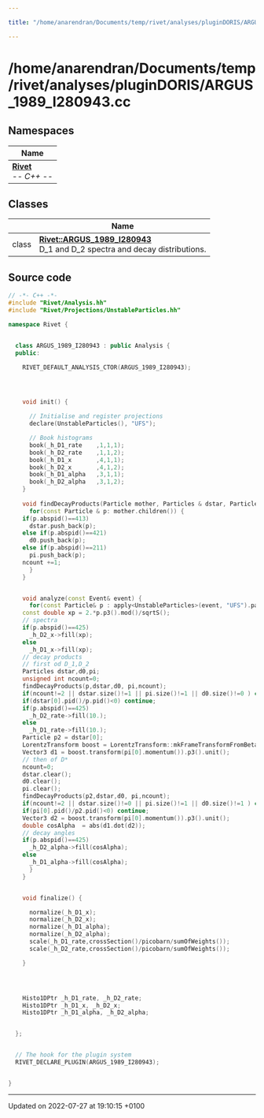 ```yaml
---

title: "/home/anarendran/Documents/temp/rivet/analyses/pluginDORIS/ARGUS_1989_I280943.cc"

---
```


# /home/anarendran/Documents/temp/rivet/analyses/pluginDORIS/ARGUS_1989_I280943.cc



## Namespaces

| Name           |
| -------------- |
| **[Rivet](http://example.org/namespaces/namespacerivet/)** <br>-*- C++ -*-  |

## Classes

|                | Name           |
| -------------- | -------------- |
| class | **[Rivet::ARGUS_1989_I280943](http://example.org/classes/classrivet_1_1argus__1989__i280943/)** <br>D_1 and D_2 spectra and decay distributions.  |




## Source code

```cpp
// -*- C++ -*-
#include "Rivet/Analysis.hh"
#include "Rivet/Projections/UnstableParticles.hh"

namespace Rivet {


  class ARGUS_1989_I280943 : public Analysis {
  public:

    RIVET_DEFAULT_ANALYSIS_CTOR(ARGUS_1989_I280943);




    void init() {

      // Initialise and register projections
      declare(UnstableParticles(), "UFS");

      // Book histograms
      book(_h_D1_rate    ,1,1,1);
      book(_h_D2_rate    ,1,1,2);
      book(_h_D1_x       ,4,1,1);
      book(_h_D2_x       ,4,1,2);
      book(_h_D1_alpha   ,3,1,1);
      book(_h_D2_alpha   ,3,1,2);
    }
    
    void findDecayProducts(Particle mother, Particles & dstar, Particles & d0, Particles & pi,unsigned int & ncount) {
      for(const Particle & p: mother.children()) {
    if(p.abspid()==413)
      dstar.push_back(p);
    else if(p.abspid()==421)
      d0.push_back(p);
    else if(p.abspid()==211)
      pi.push_back(p);
    ncount +=1;
      }
    }


    void analyze(const Event& event) {
      for(const Particle& p : apply<UnstableParticles>(event, "UFS").particles(Cuts::abspid==425 || Cuts::abspid==10423)) {
    const double xp = 2.*p.p3().mod()/sqrtS();
    // spectra
    if(p.abspid()==425)
      _h_D2_x->fill(xp);
    else
      _h_D1_x->fill(xp);
    // decay products
    // first od D_1,D_2
    Particles dstar,d0,pi;
    unsigned int ncount=0;
    findDecayProducts(p,dstar,d0, pi,ncount);
    if(ncount!=2 || dstar.size()!=1 || pi.size()!=1 || d0.size()!=0 ) continue;
    if(dstar[0].pid()/p.pid()<0) continue;
    if(p.abspid()==425)
      _h_D2_rate->fill(10.);
    else
      _h_D1_rate->fill(10.);
    Particle p2 = dstar[0];
    LorentzTransform boost = LorentzTransform::mkFrameTransformFromBeta(p2.momentum().betaVec());
    Vector3 d1 = boost.transform(pi[0].momentum()).p3().unit();
    // then of D*
    ncount=0;
    dstar.clear();
    d0.clear();
    pi.clear();
    findDecayProducts(p2,dstar,d0, pi,ncount);
    if(ncount!=2 || dstar.size()!=0 || pi.size()!=1 || d0.size()!=1 ) continue;
    if(pi[0].pid()/p2.pid()<0) continue;
    Vector3 d2 = boost.transform(pi[0].momentum()).p3().unit();
    double cosAlpha  = abs(d1.dot(d2));
    // decay angles
    if(p.abspid()==425)
      _h_D2_alpha->fill(cosAlpha);
    else
      _h_D1_alpha->fill(cosAlpha);
      }
    }


    void finalize() {

      normalize(_h_D1_x);
      normalize(_h_D2_x);
      normalize(_h_D1_alpha);
      normalize(_h_D2_alpha);
      scale(_h_D1_rate,crossSection()/picobarn/sumOfWeights());
      scale(_h_D2_rate,crossSection()/picobarn/sumOfWeights());

    }




    Histo1DPtr _h_D1_rate, _h_D2_rate;
    Histo1DPtr _h_D1_x, _h_D2_x;
    Histo1DPtr _h_D1_alpha, _h_D2_alpha;


  };


  // The hook for the plugin system
  RIVET_DECLARE_PLUGIN(ARGUS_1989_I280943);


}
```


-------------------------------

Updated on 2022-07-27 at 19:10:15 +0100

